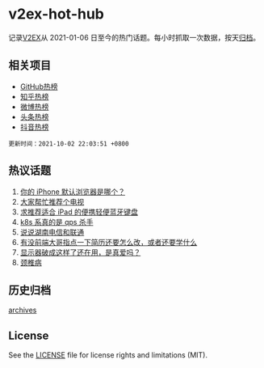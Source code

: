 # v2ex-hot-hub

 记录[V2EX](https://www.v2ex.com/)从 2021-01-06 日至今的热门话题。每小时抓取一次数据，按天[归档](archives)。
 
 ## 相关项目

- [GitHub热榜](https://github.com/snaildev/github-hot-hub)
- [知乎热榜](https://github.com/snaildev/zhihu-hot-hub)
- [微博热榜](https://github.com/snaildev/weibo-hot-hub)
- [头条热榜](https://github.com/snaildev/toutiao-hot-hub)
- [抖音热榜](https://github.com/snaildev/douyin-hot-hub)


 `更新时间：2021-10-02 22:03:51 +0800`

## 热议话题

1. [你的 iPhone 默认浏览器是哪个？](https://www.v2ex.com/t/805634)
1. [大家帮忙推荐个电视](https://www.v2ex.com/t/805635)
1. [求推荐适合 iPad 的便携轻便蓝牙键盘](https://www.v2ex.com/t/805637)
1. [k8s 系真的是 qps 杀手](https://www.v2ex.com/t/805677)
1. [说说湖南电信和联通](https://www.v2ex.com/t/805617)
1. [有没前端大哥指点一下简历还要怎么改，或者还要学什么](https://www.v2ex.com/t/805612)
1. [显示器破成这样了还在用，是真爱吗？](https://www.v2ex.com/t/805653)
1. [颈椎病](https://www.v2ex.com/t/805618)

## 历史归档

[archives](archives)

## License

See the [LICENSE](LICENSE) file for license rights and limitations (MIT).
